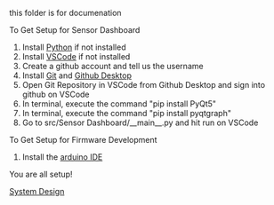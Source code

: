 this folder is for documenation

To Get Setup for Sensor Dashboard
1. Install [Python](https://www.python.org/downloads/) if not installed
2. Install [VSCode](https://code.visualstudio.com/) if not installed
1. Create a github account and tell us the username
3. Install [Git](https://git-scm.com/download/win) and [Github Desktop](https://desktop.github.com/)
4. Open Git Repository in VSCode from Github Desktop and sign into github on VSCode
5. In terminal, execute the command "pip install PyQt5"
6. In terminal, execute the command "pip install pyqtgraph"
7. Go to src/Sensor Dashboard/\_\_main\_\_.py and hit run on VSCode

To Get Setup for Firmware Development
1. Install the [arduino IDE](https://www.arduino.cc/en/software)

You are all setup!

[System Design](https://miro.com/app/board/uXjVPmue7Ws=/?share_link_id=932758396569)

